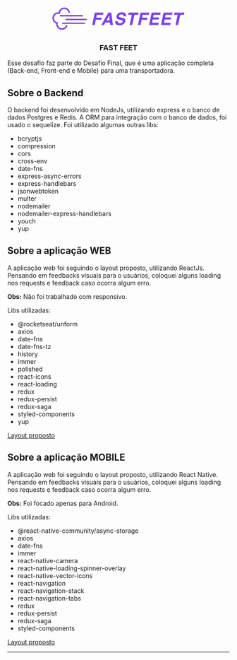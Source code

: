 <h1 align="center">
  <img alt="Fastfeet" title="Fastfeet" src=".github/fastfeed.png" width="300px" />
</h1>
<h3 align="center">
  FAST FEET
</h3>

<p>Esse desafio faz parte do Desafio Final, que é uma aplicação completa (Back-end, Front-end e Mobile) para uma transportadora.</p>


## Sobre o Backend

O backend foi desenvolvido em NodeJs, utilizando express e o banco de dados Postgres e Redis. A ORM para integração com o banco de dados, foi usado o sequelize. Foi utilizado algumas outras libs:

- bcryptjs
- compression
- cors
- cross-env
- date-fns
- express-async-errors
- express-handlebars
- jsonwebtoken
- multer
- nodemailer 
- nodemailer-express-handlebars
- youch
- yup


## Sobre a aplicação WEB

A aplicação web foi seguindo o layout proposto, utilizando ReactJs. Pensando em feedbacks visuais para o usuários, coloquei alguns loading nos requests e feedback caso ocorra algum erro.

**Obs:** Não foi trabalhado com responsivo.

Libs utilizadas:

- @rocketseat/unform
- axios
- date-fns
- date-fns-tz
- history
- immer
- polished
- react-icons
- react-loading
- redux
- redux-persist
- redux-saga
- styled-components
- yup

<a href="https://xd.adobe.com/view/62e829fc-4f10-4ac8-70d2-d39b429d43ee-14d9/grid/">Layout proposto</a>

## Sobre a aplicação MOBILE

A aplicação web foi seguindo o layout proposto, utilizando React Native. Pensando em feedbacks visuais para o usuários, coloquei alguns loading nos requests e feedback caso ocorra algum erro.

**Obs:** Foi focado apenas para Android.

Libs utilizadas:

- @react-native-community/async-storage
- axios
- date-fns
- immer
- react-native-camera
- react-native-loading-spinner-overlay
- react-native-vector-icons
- react-navigation
- react-navigation-stack
- react-navigation-tabs
- redux
- redux-persist
- redux-saga
- styled-components

<a href="https://xd.adobe.com/view/a5d56d7d-c1d4-48a8-70ce-8b77f5f417a5-d3e4/grid/">Layout proposto</a>

---
